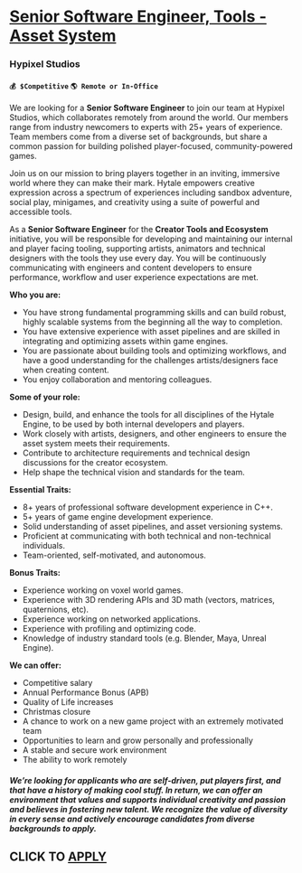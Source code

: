 # [Senior Software Engineer, Tools - Asset System](https://www.remotewlb.com/apply/senior-software-engineer-tools-asset-system)  
### Hypixel Studios  
#### `💰 $Competitive` `🌎 Remote or In-Office `  

We are looking for a **Senior Software Engineer** to join our team at Hypixel Studios, which collaborates remotely from around the world. Our members range from industry newcomers to experts with 25+ years of experience. Team members come from a diverse set of backgrounds, but share a common passion for building polished player-focused, community-powered games.

Join us on our mission to bring players together in an inviting, immersive world where they can make their mark. Hytale empowers creative expression across a spectrum of experiences including sandbox adventure, social play, minigames, and creativity using a suite of powerful and accessible tools.

As a **Senior Software Engineer** for the **Creator Tools and Ecosystem** initiative, you will be responsible for developing and maintaining our internal and player facing tooling, supporting artists, animators and technical designers with the tools they use every day. You will be continuously communicating with engineers and content developers to ensure performance, workflow and user experience expectations are met.

**Who you are:**

  * You have strong fundamental programming skills and can build robust, highly scalable systems from the beginning all the way to completion.
  * You have extensive experience with asset pipelines and are skilled in integrating and optimizing assets within game engines.
  * You are passionate about building tools and optimizing workflows, and have a good understanding for the challenges artists/designers face when creating content.
  * You enjoy collaboration and mentoring colleagues.

**Some of your role:**

  * Design, build, and enhance the tools for all disciplines of the Hytale Engine, to be used by both internal developers and players.
  * Work closely with artists, designers, and other engineers to ensure the asset system meets their requirements.
  * Contribute to architecture requirements and technical design discussions for the creator ecosystem.
  * Help shape the technical vision and standards for the team.

**Essential Traits:**

  * 8+ years of professional software development experience in C++.
  * 5+ years of game engine development experience. 
  * Solid understanding of asset pipelines, and asset versioning systems.
  * Proficient at communicating with both technical and non-technical individuals.
  * Team-oriented, self-motivated, and autonomous.

**Bonus Traits:**

  * Experience working on voxel world games.
  * Experience with 3D rendering APIs and 3D math (vectors, matrices, quaternions, etc).
  * Experience working on networked applications.
  * Experience with profiling and optimizing code.
  * Knowledge of industry standard tools (e.g. Blender, Maya, Unreal Engine).

**We can offer:**

  * Competitive salary
  * Annual Performance Bonus (APB)
  * Quality of Life increases
  * Christmas closure
  * A chance to work on a new game project with an extremely motivated team
  * Opportunities to learn and grow personally and professionally
  * A stable and secure work environment
  * The ability to work remotely

#### _We’re looking for applicants who are self-driven, put players first, and that have a history of making cool stuff. In return, we can offer an environment that values and supports individual creativity and passion and believes in fostering new talent. We recognize the value of diversity in every sense and actively encourage candidates from diverse backgrounds to apply._

  
## CLICK TO [APPLY](https://www.remotewlb.com/apply/senior-software-engineer-tools-asset-system)

